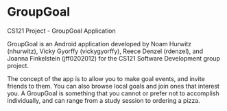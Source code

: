 GroupGoal
=========

CS121 Project - GroupGoal Application

GroupGoal is an Android application developed by Noam Hurwitz (nhurwitz), Vicky Gyorffy (vickygyorffy),
Reece Denzel (rdenzel), and Joanna Finkelstein (jff0202012) for the CS121 Software Development group project. 

The concept of the app is to allow you to make goal events, and invite friends to them. You can also browse local goals
and join ones that interest you. A GroupGoal is something that you cannot or prefer not to accomplish individually,
and can range from a study session to ordering a pizza.
